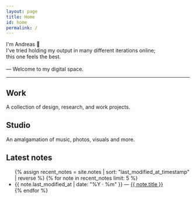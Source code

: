 ```yaml
---
layout: page
title: Home
id: home
permalink: /
---
```

I'm Andreas 👋 <br>
I've tried holding my output in many different iterations online;<br>
this one feels the best. <br><br>
— Welcome to my digital space.
<hr>

<!-- <p style="padding: 2em 1em; background: #f5f7ff; border-radius: 8px;">
Want to know how to use this site? Click on <span style="font-weight: 600">[[your first seed]]</span> to get started on your exploration
</p> -->

<h2>Work</h2>
<p>A collection of design, research, and work projects.</p>

<h2>Studio</h2>
<p>An amalgamation of music, photos, visuals and more.</p>

<h2>Latest notes</h2>
<ul>
  {% assign recent_notes = site.notes | sort: "last_modified_at_timestamp" | reverse %}
  {% for note in recent_notes limit: 5 %}
    <li>
      {{ note.last_modified_at | date: "%Y · %m" }} — <a class="internal-link" href="{{ site.baseurl }}{{ note.url }}">{{ note.title }}</a>
    </li>
  {% endfor %}
</ul>